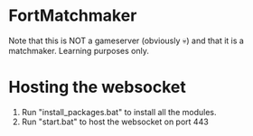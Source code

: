 # FortMatchmaker

Note that this is NOT a gameserver (obviously 💀) and that it is a matchmaker.
Learning purposes only.

# Hosting the websocket
1) Run "install_packages.bat" to install all the modules.
2) Run "start.bat" to host the websocket on port 443
